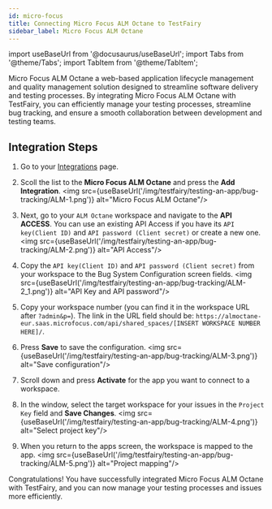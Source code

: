 ```yaml
---
id: micro-focus
title: Connecting Micro Focus ALM Octane to TestFairy
sidebar_label: Micro Focus ALM Octane
---
```


import useBaseUrl from '@docusaurus/useBaseUrl';
import Tabs from '@theme/Tabs';
import TabItem from '@theme/TabItem';

Micro Focus ALM Octane a web-based application lifecycle management and quality management solution designed to streamline software delivery and testing processes. By integrating Micro Focus ALM Octane with TestFairy, you can efficiently manage your testing processes, streamline bug tracking, and ensure a smooth collaboration between development and testing teams.

## Integration Steps

1. Go to your [Integrations](https://app.testfairy.com/settings/integrations/) page.

2. Scoll the list to the **Micro Focus ALM Octane** and press the **Add Integration**.
   <img src={useBaseUrl('/img/testfairy/testing-an-app/bug-tracking/ALM-1.png')} alt="Micro Focus ALM Octane"/>

3. Next, go to your `ALM Octane` workspace and navigate to the **API ACCESS**. You can use an existing API Access if you have its `API key(Client ID)` and `API password (Client secret)` or create a new one.
   <img src={useBaseUrl('/img/testfairy/testing-an-app/bug-tracking/ALM-2.png')} alt="API Access"/>

4. Copy the `API key(Client ID)` and `API password (Client secret)` from your workspace to the Bug System Configuration screen fields.
   <img src={useBaseUrl('/img/testfairy/testing-an-app/bug-tracking/ALM-2_1.png')} alt="API Key and API password"/>

5. Copy your workspace number (you can find it in the workspace URL after `?admin&p=`).
   The link in the URL field should be: `https://almoctane-eur.saas.microfocus.com/api/shared_spaces/[INSERT WORKSPACE NUMBER HERE]/`.

6. Press **Save** to save the configuration.
   <img src={useBaseUrl('/img/testfairy/testing-an-app/bug-tracking/ALM-3.png')} alt="Save configuration"/>

7. Scroll down and press **Activate** for the app you want to connect to a workspace.

8. In the window, select the target workspace for your issues in the `Project Key` field and **Save Changes**.
   <img src={useBaseUrl('/img/testfairy/testing-an-app/bug-tracking/ALM-4.png')} alt="Select project key"/>

9. When you return to the apps screen, the workspace is mapped to the app.
   <img src={useBaseUrl('/img/testfairy/testing-an-app/bug-tracking/ALM-5.png')} alt="Project mapping"/>

Congratulations! You have successfully integrated Micro Focus ALM Octane with TestFairy, and you can now manage your testing processes and issues more efficiently.